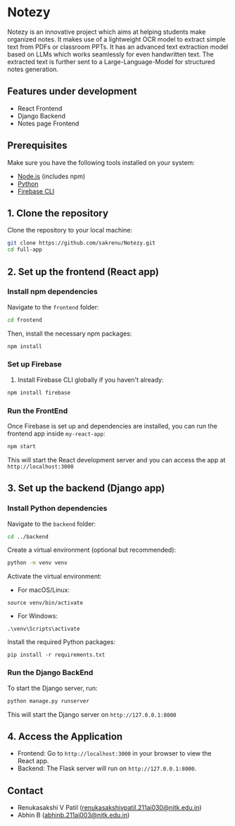 # Notezy
Notezy is an innovative project which aims at helping students make organized notes. It makes use of a lightweight OCR model to extract simple text from PDFs or classroom PPTs. It has an advanced text extraction model based on LLMs which works seamlessly for even handwritten text. The extracted text is further sent to a Large-Language-Model for structured notes generation.

## Features under development

- React Frontend
- Django Backend
- Notes page Frontend

## Prerequisites

Make sure you have the following tools installed on your system:

- [Node.js](https://nodejs.org/) (includes npm)
- [Python](https://www.python.org/)
- [Firebase CLI](https://firebase.google.com/docs/cli)

## 1. Clone the repository

Clone the repository to your local machine:

```bash
git clone https://github.com/sakrenu/Notezy.git
cd full-app
```

## 2. Set up the frontend (React app)

### Install npm dependencies
Navigate to the `frontend` folder: 

```bash
cd frontend
```

Then, install the necessary npm packages:
```bash
npm install
```

### Set up Firebase

1. Install Firebase CLI globally if you haven't already:
```bash
npm install firebase
```

### Run the FrontEnd

Once Firebase is set up and dependencies are installed, you can run the frontend app inside `my-react-app`:
```bash
npm start
```

This will start the React development server and you can access the app at `http://localhost:3000`

## 3. Set up the backend (Django app)

### Install Python dependencies

Navigate to the `backend` folder:
```bash
cd ../backend
```

Create a virtual environment (optional but recommended):
```bash
python -m venv venv
```

Activate the virtual environment:

- For macOS/Linux:
```
source venv/bin/activate
```

- For Windows:
```
.\venv\Scripts\activate
```

Install the required Python packages:
```
pip install -r requirements.txt
```

### Run the Django BackEnd
To start the Django server, run:
```bash
python manage.py runserver
```

This will start the Django server on `http://127.0.0.1:8000`

## 4. Access the Application 
- Frontend: Go to `http://localhost:3000` in your browser to view the React app. 
- Backend: The Flask server will run on `http://127.0.0.1:8000`.

## Contact

- Renukasakshi V Patil (renukasakshivpatil.211ai030@nitk.edu.in)
- Abhin B (abhinb.211ai003@nitk.edu.in)
